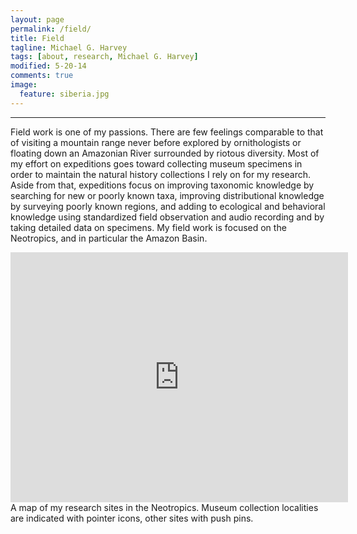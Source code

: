 ```yaml
---
layout: page
permalink: /field/
title: Field
tagline: Michael G. Harvey
tags: [about, research, Michael G. Harvey]
modified: 5-20-14
comments: true
image:
  feature: siberia.jpg
---
```


***

Field work is one of my passions. There are few feelings comparable to that of visiting a mountain range never before explored by ornithologists or floating down an Amazonian River surrounded by riotous diversity. Most of my effort on expeditions goes toward collecting museum specimens in order to maintain the natural history collections I rely on for my research. Aside from that, expeditions focus on improving taxonomic knowledge by searching for new or poorly known taxa, improving distributional knowledge by surveying poorly known regions, and adding to ecological and behavioral knowledge using standardized field observation and audio recording and by taking detailed data on specimens. My field work is focused on the Neotropics, and in particular the Amazon Basin. 

<iframe src="https://mapsengine.google.com/map/embed?mid=zFcp-_sToDi4.kFz2Ba3aay4Q" width="540" height="400" frameborder="0"> </iframe>
A map of my research sites in the Neotropics. Museum collection localities are indicated with pointer icons, other sites with push pins. 